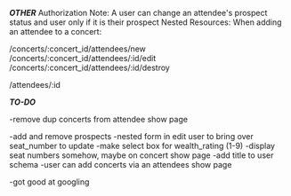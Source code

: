 ***OTHER***
Authorization Note: A user can change an attendee's prospect status and user only if it is their prospect
Nested Resources: When adding an attendee to a concert:

/concerts/:concert_id/attendees/new
/concerts/:concert_id/attendees/:id/edit
/concerts/:concert_id/attendees/:id/destroy

/attendees/:id

***TO-DO***

-remove dup concerts from attendee show page

-add and remove prospects
-nested form in edit user to bring over seat_number to update
-make select box for wealth_rating (1-9)
-display seat numbers somehow, maybe on concert show page
-add title to user schema
-user can add concerts via an attendees show page

-got good at googling
